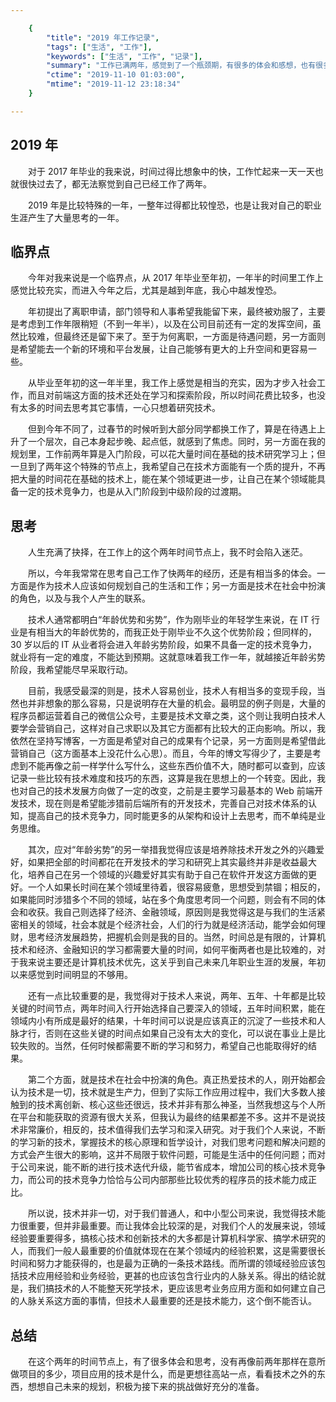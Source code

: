 ```yaml
---

    {
        "title": "2019 年工作记录",
        "tags": ["生活", "工作"],
        "keywords": ["生活", "工作", "记录"],
        "summary": "工作已满两年，感觉到了一个瓶颈期，有很多的体会和感想，也有很多的思考。",
        "ctime": "2019-11-10 01:03:00",
        "mtime": "2019-11-12 23:18:34"
    }

---
```


## 2019 年

　　对于 2017 年毕业的我来说，时间过得比想象中的快，工作忙起来一天一天也就很快过去了，都无法察觉到自己已经工作了两年。

　　2019 年是比较特殊的一年，一整年过得都比较惶恐，也是让我对自己的职业生涯产生了大量思考的一年。

## 临界点

　　今年对我来说是一个临界点，从 2017 年毕业至年初，一年半的时间里工作上感觉比较充实，而进入今年之后，尤其是越到年底，我心中越发惶恐。

　　年初提出了离职申请，部门领导和人事希望我能留下来，最终被劝服了，主要是考虑到工作年限稍短（不到一年半），以及在公司目前还有一定的发挥空间，虽然比较难，但最终还是留下来了。至于为何离职，一方面是待遇问题，另一方面则是希望能去一个新的环境和平台发展，让自己能够有更大的上升空间和更容易一些。

　　从毕业至年初的这一年半里，我工作上感觉是相当的充实，因为才步入社会工作，而且对前端这方面的技术还处在学习和探索阶段，所以时间花费比较多，也没有太多的时间去思考其它事情，一心只想着研究技术。

　　但到今年不同了，过春节的时候听到大部分同学都换工作了，算是在待遇上上升了一个层次，自己本身起步晚、起点低，就感到了焦虑。同时，另一方面在我的规划里，工作前两年算是入门阶段，可以花大量时间在基础的技术研究学习上；但一旦到了两年这个特殊的节点上，我希望自己在技术方面能有一个质的提升，不再把大量的时间花在基础的技术上，能在某个领域更进一步，让自己在某个领域能具备一定的技术竞争力，也是从入门阶段到中级阶段的过渡期。

## 思考

　　人生充满了抉择，在工作上的这个两年时间节点上，我不时会陷入迷茫。

　　所以，今年我常常在思考自己工作了快两年的经历，还是有相当多的体会。一方面是作为技术人应该如何规划自己的生活和工作；另一方面是技术在社会中扮演的角色，以及与我个人产生的联系。

　　技术人通常都明白“年龄优势和劣势”，作为刚毕业的年轻学生来说，在 IT 行业是有相当大的年龄优势的，而我正处于刚毕业不久这个优势阶段；但同样的，30 岁以后的 IT 从业者将会进入年龄劣势阶段，如果不具备一定的技术竞争力，就业将有一定的难度，不能达到预期。这就意味着我工作一年，就越接近年龄劣势阶段，我希望能尽早采取行动。

　　目前，我感受最深的则是，技术人容易创业，技术人有相当多的变现手段，当然也并非想象的那么容易，只是说明存在大量的机会。最明显的例子则是，大量的程序员都运营着自己的微信公众号，主要是技术文章之类，这个则让我明白技术人要学会营销自己，这样对自己求职以及其它方面都有比较大的正向影响。所以，我依然在坚持写博客，一方面是希望对自己的成果有个记录，另一方面则是希望借此营销自己（这方面基本上没花什么心思）。而且，今年的博文写得少了，主要是考虑到不能再像之前一样学什么写什么，这些东西价值不大，随时都可以查到，应该记录一些比较有技术难度和技巧的东西，这算是我在思想上的一个转变。因此，我也对自己的技术发展方向做了一定的改变，之前是主要学习最基本的 Web 前端开发技术，现在则是希望能涉猎前后端所有的开发技术，完善自己对技术体系的认知，提高自己的技术竞争力，同时能更多的从架构和设计上去思考，而不单纯是业务思维。

　　其次，应对“年龄劣势”的另一举措我觉得应该是培养除技术开发之外的兴趣爱好，如果把全部的时间都花在开发技术的学习和研究上其实最终并非是收益最大化，培养自己在另一个领域的兴趣爱好其实有助于自己在软件开发这方面做的更好。一个人如果长时间在某个领域里待着，很容易疲惫，思想受到禁锢；相反的，如果能同时涉猎多个不同的领域，站在多个角度思考同一个问题，则会有不同的体会和收获。我自己则选择了经济、金融领域，原因则是我觉得这是与我们的生活紧密相关的领域，社会本就是个经济社会，人们的行为就是经济活动，能学会如何理财，思考经济发展趋势，把握机会则是我的目的。当然，时间总是有限的，计算机技术和经济、金融知识的学习都需要大量的时间，如何平衡两者也是比较难的，对于我来说主要还是计算机技术优先，这关乎到自己未来几年职业生涯的发展，年初以来感觉到时间明显的不够用。

　　还有一点比较重要的是，我觉得对于技术人来说，两年、五年、十年都是比较关键的时间节点，两年时间入行开始选择自己要深入的领域，五年时间积累，能在领域内小有所成是最好的结果，十年时间可以说是应该真正的沉淀了一些技术和人脉才行，否则在这些关键的时间点如果自己没有太大的变化，可以说在事业上是比较失败的。当然，任何时候都需要不断的学习和努力，希望自己也能取得好的结果。

　　第二个方面，就是技术在社会中扮演的角色。真正热爱技术的人，刚开始都会认为技术是一切，技术就是生产力，但到了实际工作应用过程中，我们大多数人接触到的技术离创新、核心这些还很远，技术并非有那么神圣，当然我想这与个人所在平台和能获取的资源有很大关系，但我认为最终的结果都差不多。这并不是说技术非常廉价，相反的，技术值得我们去学习和深入研究。对于我们个人来说，不断的学习新的技术，掌握技术的核心原理和哲学设计，对我们思考问题和解决问题的方式会产生很大的影响，这并不局限于软件问题，可能是生活中的任何问题；而对于公司来说，能不断的进行技术迭代升级，能节省成本，增加公司的核心技术竞争力，而公司的技术竞争力恰恰与公司内部那些比较优秀的程序员的技术能力成正比。

　　所以说，技术并非一切，对于我们普通人，和中小型公司来说，我觉得技术能力很重要，但并非最重要。而让我体会比较深的是，对我们个人的发展来说，领域经验要重要得多，搞核心技术和创新技术的大多都是计算机科学家、搞学术研究的人，而我们一般人最重要的价值就体现在在某个领域内的经验积累，这是需要很长时间和努力才能获得的，也是最为正确的一条技术路线。而所谓的领域经验应该包括技术应用经验和业务经验，更甚的也应该包含行业内的人脉关系。得出的结论就是，我们搞技术的人不能整天死学技术，更应该思考业务应用方面和如何建立自己的人脉关系这方面的事情，但技术人最重要的还是技术能力，这个倒不能否认。

## 总结

　　在这个两年的时间节点上，有了很多体会和思考，没有再像前两年那样在意所做项目的多少，项目应用的技术是什么，而是更想往高站一点，看看技术之外的东西，想想自己未来的规划，积极为接下来的挑战做好充分的准备。